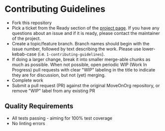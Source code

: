 # Contributing Guidelines

* Fork this repository
* Pick a ticket from the Ready section of the [project page](https://github.com/MoveOnOrg/Spoke). If you have any questions about an issue and if it is ready, please contact the maintainer of the project.
* Create a topic/feature branch.  Branch names should begin with the issue number, followed by text describing the work.  Please use lower-kebab-case (i.e. `1-contributing-guidelines`).
* If doing a larger change, break it into smaller merge-able chunks as much as possible. When not possible, open periodic WIP (Work In Progress) pull requests with clear "WIP" labeling in the title to indicate they are for discussion, but not (yet) merging.
* Complete work
* Submit a pull request (PR) against the original MoveOnOrg repository, or remove "WIP" label from any existing PR


## Quality Requirements
* All tests passing - aiming for 100% test coverage
* No linting errors
